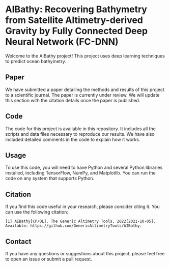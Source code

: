 # AIBathy: Recovering Bathymetry from Satellite Altimetry-derived Gravity by Fully Connected Deep Neural Network (FC-DNN)

Welcome to the AIBathy project! This project uses deep learning techniques to predict ocean bathymetry. 

## Paper

We have submitted a paper detailing the methods and results of this project to a scientific journal. The paper is currently under review. We will update this section with the citation details once the paper is published.

## Code

The code for this project is available in this repository. It includes all the scripts and data files necessary to reproduce our results. We have also included detailed comments in the code to explain how it works.

## Usage

To use this code, you will need to have Python and several Python libraries installed, including TensorFlow, NumPy, and Matplotlib. You can run the code on any system that supports Python.

## Citation

If you find this code useful in your research, please consider citing it. You can use the following citation:

```
[1] AIBathy[CP/OL]. The Generic Altimetry Tools, 2022[2021-10-05]. Available: https://github.com/GenericAltimetryTools/AIBathy.
```

## Contact

If you have any questions or suggestions about this project, please feel free to open an issue or submit a pull request.

